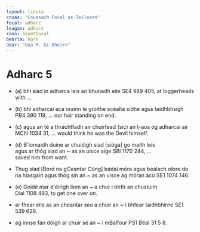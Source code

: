 ```yaml
---
layout: liosta
cnuas: "Cnuasach Focal as Teileann"
focal: adharc
leagan: adharc
rann: ainmfhocal
bearla: horn
údar: "Úna M. Uí Bheirn"
---
```


# Adharc 5

* (a) bhí siad in adharca leis an bhunadh eile SE4 989 405,
at loggerheads with ...

* (b) bhi adharcai aca orainn le groithe scéalta sídhe agus
taidhbhsigh PB4 390 119, ... our hair standing on end.
* (c) agus an té a thráchtfadh air chuirfead (sic) an t-aos óg
adharcaí air MChl 1034 31, ... would think he was the Devil                                    himself.                                                                                      
* (d) B'iomaidh duine ar chuidigh siad [sióga] go maith leis                                 
agus ar thóg siad an ~ as an uisce aige SBl 1170 244, ...                                  
saved him from want.
* Thug siad [Bord na gCeantar Cúng] bádaí móra agus bealach oibre
do na hiasgairi agus thóg sin an ~ as an uisce ag mórán acu  SE1 1074 146.                                                    
* (e) Goidé mar d'éirigh liom an ~ a chur i bhfir an chustuim                                
Dial 1108 493, to get one over on.
* ar fhear eile as an cheantar seo a chuir an ~ i bhfear taidhbhirne
SE1 539 626.
* ag innse fán dóigh ar chuir sé an ~ i mBalfour PS1 Béal 31 5 8.  
